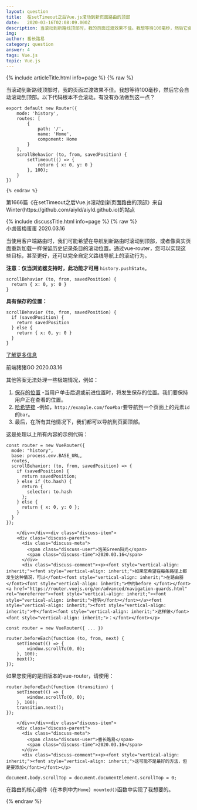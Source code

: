 ```yaml
---
layout: question
title:  在setTimeout之后Vue.js滚动到新页面路由的顶部
date:   2020-03-16T02:08:09.000Z
description: 当滚动到新路线顶部时，我的页面过渡效果不佳。我想等待100毫秒，然后它会自动滚动到顶部。以下代码根本不会滚动。有没有办法做到这一点？export de...
img: 
author: 番长路易
category: question
answer: 4
tags: Vue.js
topic: Vue.js
---
```

<div class="article-root">
  <div class="article">
    {% include articleTitle.html info=page %}
    {% raw %}
    <div class="article-content"><p><font style="vertical-align: inherit;"><font style="vertical-align: inherit;">当滚动到新路线顶部时，我的页面过渡效果不佳。</font><font style="vertical-align: inherit;">我想等待100毫秒，然后它会自动滚动到顶部。</font><font style="vertical-align: inherit;">以下代码根本不会滚动。</font><font style="vertical-align: inherit;">有没有办法做到这一点？</font></font></p>

<pre><code>export default new Router({<font></font>
    mode: 'history',<font></font>
    routes: [<font></font>
        {<font></font>
            path: '/',<font></font>
            name: 'Home',<font></font>
            component: Home<font></font>
        }<font></font>
    ],<font></font>
    scrollBehavior (to, from, savedPosition) {<font></font>
        setTimeout(() =&gt; {<font></font>
            return { x: 0, y: 0 }<font></font>
        }, 100);<font></font>
    }<font></font>
})<font></font>
</code></pre></div>
    {% endraw %}
  </div>
  <p class="winter_mark">第1666篇《在setTimeout之后Vue.js滚动到新页面路由的顶部》来自Winter(https://github.com/aiyld/aiyld.github.io)的站点</p>
  <div class="discuss-wrapper">
    {% include discussTitle.html info=page %}
    {% raw %}
    <div class="discuss-list">
    <div class="discuss-item">
        <div class="discuss-parent">
          <div class="discuss-meta">
            <span class="discuss-user">小卤蛋梅蛋蛋</span>
            <span class="discuss-time">2020.03.16</span>
          </div>
          <div class="discuss-comment"><p><font style="vertical-align: inherit;"><font style="vertical-align: inherit;">当使用客户端路由时，我们可能希望在导航到新路由时滚动到顶部，或者像真实页面重新加载一样保留历史记录条目的滚动位置。</font><font style="vertical-align: inherit;">通过vue-router，您可以实现这些目标，甚至更好，还可以完全自定义路线导航上的滚动行为。</font></font></p>

<p><strong><font style="vertical-align: inherit;"><font style="vertical-align: inherit;">注意：仅当浏览器支持时，此功能才可用</font></font></strong> <code>history.pushState</code><font style="vertical-align: inherit;"><font style="vertical-align: inherit;">。</font></font></p>

<pre><code>scrollBehavior (to, from, savedPosition) {<font></font>
  return { x: 0, y: 0 }<font></font>
}<font></font>
</code></pre>

<p><strong><font style="vertical-align: inherit;"><font style="vertical-align: inherit;">具有保存的位置：</font></font></strong></p>

<pre><code>scrollBehavior (to, from, savedPosition) {<font></font>
  if (savedPosition) {<font></font>
    return savedPosition<font></font>
  } else {<font></font>
    return { x: 0, y: 0 }<font></font>
  }<font></font>
}<font></font>
</code></pre>

<p><a href="https://router.vuejs.org/guide/advanced/scroll-behavior.html#scroll-behavior" rel="nofollow noreferrer"><font style="vertical-align: inherit;"><font style="vertical-align: inherit;">了解更多信息</font></font></a></p></div>
        </div></div><div class="discuss-item">
        <div class="discuss-parent">
          <div class="discuss-meta">
            <span class="discuss-user">前端猪猪GO</span>
            <span class="discuss-time">2020.03.16</span>
          </div>
          <div class="discuss-comment"><p><font style="vertical-align: inherit;"><font style="vertical-align: inherit;">其他答案无法处理一些极端情况，例如：</font></font></p>

<ol>
<li><a href="https://router.vuejs.org/guide/advanced/scroll-behavior.html" rel="noreferrer"><font style="vertical-align: inherit;"><font style="vertical-align: inherit;">保存的位置</font></font></a><font style="vertical-align: inherit;"><font style="vertical-align: inherit;"> -当用户单击后退或前进位置时，将发生保存的位置。</font><font style="vertical-align: inherit;">我们要保持用户正在查看的位置。</font></font></li>
<li><a href="https://router.vuejs.org/guide/advanced/scroll-behavior.html" rel="noreferrer"><font style="vertical-align: inherit;"><font style="vertical-align: inherit;">哈希链接</font></font></a><font style="vertical-align: inherit;"><font style="vertical-align: inherit;"> -例如，</font></font><code>http://example.com/foo#bar</code><font style="vertical-align: inherit;"><font style="vertical-align: inherit;">要导航到一个页面上的元素</font></font><code>id</code><font style="vertical-align: inherit;"><font style="vertical-align: inherit;">的</font></font><code>bar</code><font style="vertical-align: inherit;"><font style="vertical-align: inherit;">。</font></font></li>
<li><font style="vertical-align: inherit;"><font style="vertical-align: inherit;">最后，在所有其他情况下，我们都可以导航到页面顶部。</font></font></li>
</ol>

<p><font style="vertical-align: inherit;"><font style="vertical-align: inherit;">这是处理以上所有内容的示例代码：</font></font></p>

<pre><code>const router = new VueRouter({<font></font>
  mode: "history",<font></font>
  base: process.env.BASE_URL,<font></font>
  routes,<font></font>
  scrollBehavior: (to, from, savedPosition) =&gt; {<font></font>
    if (savedPosition) {<font></font>
      return savedPosition;<font></font>
    } else if (to.hash) {<font></font>
      return {<font></font>
        selector: to.hash<font></font>
      };<font></font>
    } else {<font></font>
      return { x: 0, y: 0 };<font></font>
    }<font></font>
  }<font></font>
});<font></font>
</code></pre></div>
        </div></div><div class="discuss-item">
        <div class="discuss-parent">
          <div class="discuss-meta">
            <span class="discuss-user">泡芙Green阳光</span>
            <span class="discuss-time">2020.03.16</span>
          </div>
          <div class="discuss-comment"><p><font style="vertical-align: inherit;"><font style="vertical-align: inherit;">如果您希望在每条路径上都发生这种情况，可以</font><font style="vertical-align: inherit;">在路由器</font><font style="vertical-align: inherit;">中的before </font></font><a href="https://router.vuejs.org/en/advanced/navigation-guards.html" rel="noreferrer"><font style="vertical-align: inherit;"><font style="vertical-align: inherit;">挂钩</font></font></a><font style="vertical-align: inherit;"><font style="vertical-align: inherit;">中</font><font style="vertical-align: inherit;">这样做</font><font style="vertical-align: inherit;">：</font></font></p>

<pre><code>const router = new VueRouter({ ... })<font></font>
<font></font>
router.beforeEach(function (to, from, next) { <font></font>
    setTimeout(() =&gt; {<font></font>
        window.scrollTo(0, 0);<font></font>
    }, 100);<font></font>
    next();<font></font>
});<font></font>
</code></pre>

<p><font style="vertical-align: inherit;"><font style="vertical-align: inherit;">如果您使用的是旧版本的vue-router，请使用：</font></font></p>

<pre><code>router.beforeEach(function (transition) { <font></font>
    setTimeout(() =&gt; {<font></font>
        window.scrollTo(0, 0);<font></font>
    }, 100);<font></font>
    transition.next();<font></font>
});<font></font>
</code></pre></div>
        </div></div><div class="discuss-item">
        <div class="discuss-parent">
          <div class="discuss-meta">
            <span class="discuss-user">番长路易</span>
            <span class="discuss-time">2020.03.16</span>
          </div>
          <div class="discuss-comment"><p><font style="vertical-align: inherit;"><font style="vertical-align: inherit;">这可能不是最好的方法，但是要添加</font></font></p>

<p><code>document.body.scrollTop = document.documentElement.scrollTop = 0;</code></p>

<p><font style="vertical-align: inherit;"><font style="vertical-align: inherit;">在路由的核心组件（在本例中为</font></font><code>Home</code><font style="vertical-align: inherit;"><font style="vertical-align: inherit;">）</font></font><code>mounted()</code><font style="vertical-align: inherit;"><font style="vertical-align: inherit;">函数中实现了我想要的。</font></font></p></div>
        </div></div>
    </div>
    {% endraw %}
  </div>
<div>

